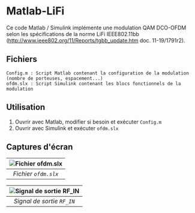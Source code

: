 # Matlab-LiFi
Ce code Matlab / Simulink implémente une modulation QAM DCO-OFDM selon les spécifications de la norme LiFi IEEE802.11bb 
(http://www.ieee802.org/11/Reports/tgbb_update.htm doc. 11-19/1791r2).

## Fichiers
```
Config.m : Script Matlab contenant la configuration de la modulation (nombre de porteuses, espacement...)
ofdm.slx : Script Simulink contenant les blocs fonctionnels de la modulation
```

## Utilisation
1. Ouvrir avec Matlab, modifier si besoin et exécuter `Config.m`
2. Ouvrir avec Simulink et exécuter `ofdm.slx`

## Captures d'écran
|![Fichier `ofdm.slx`](https://puu.sh/FGDhg/20dbbf509d.png)|
|:--:|
|*Fichier `ofdm.slx`*|

|![Signal de sortie `RF_IN`](https://puu.sh/FGDgx/2601fa3a03.png)|
|:--:|
|*Signal de sortie `RF_IN`*|


